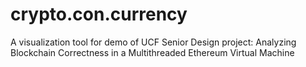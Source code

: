 # crypto.con.currency
A visualization tool for demo of UCF Senior Design project: Analyzing Blockchain Correctness in a Multithreaded Ethereum Virtual Machine
